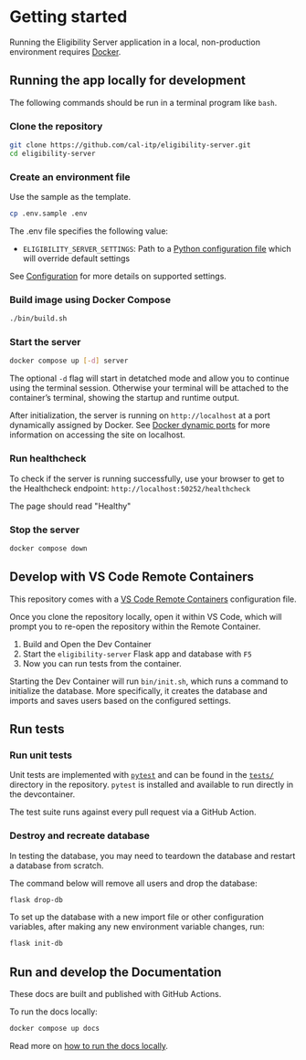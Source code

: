 # Getting started

Running the Eligibility Server application in a local, non-production environment requires [Docker](https://docs.docker.com/get-docker/).

## Running the app locally for development

The following commands should be run in a terminal program like `bash`.

### Clone the repository

```bash
git clone https://github.com/cal-itp/eligibility-server.git
cd eligibility-server
```

### Create an environment file

Use the sample as the template.

```bash
cp .env.sample .env
```

The .env file specifies the following value:

- `ELIGIBILITY_SERVER_SETTINGS`: Path to a [Python configuration file](https://flask.palletsprojects.com/en/2.2.x/config/#configuring-from-python-files) which will override default settings

See [Configuration](../configuration) for more details on supported settings.

### Build image using Docker Compose

```bash
./bin/build.sh
```

### Start the server

```bash
docker compose up [-d] server
```

The optional `-d` flag will start in detatched mode and allow you to continue using the terminal session. Otherwise your terminal will be attached to the container’s terminal, showing the startup and runtime output.

After initialization, the server is running on `http://localhost` at a port dynamically assigned by Docker. See [Docker dynamic ports](https://docs.calitp.org/benefits/getting-started/docker-dynamic-ports/) for more information on accessing the site on localhost.

### Run healthcheck

To check if the server is running successfully, use your browser to get to the Healthcheck endpoint: `http://localhost:50252/healthcheck`

The page should read "Healthy"

### Stop the server

```bash
docker compose down
```

## Develop with VS Code Remote Containers

This repository comes with a [VS Code Remote Containers](https://code.visualstudio.com/docs/remote/containers) configuration file.

Once you clone the repository locally, open it within VS Code, which will prompt you to re-open the repository within the Remote Container.

1. Build and Open the Dev Container
2. Start the `eligibility-server` Flask app and database with `F5`
3. Now you can run tests from the container.

Starting the Dev Container will run `bin/init.sh`, which runs a command to initialize the database. More specifically, it creates the database and imports and saves users based on the configured settings.

## Run tests

### Run unit tests

Unit tests are implemented with [`pytest`](https://docs.pytest.org/en/6.2.x/) and can be found in the [`tests/`](https://github.com/cal-itp/eligibility-server/tree/main/tests) directory in the repository. `pytest` is installed and available to run directly in the devcontainer.

The test suite runs against every pull request via a GitHub Action.

### Destroy and recreate database

In testing the database, you may need to teardown the database and restart a database from scratch.

The command below will remove all users and drop the database:

```bash
flask drop-db
```

To set up the database with a new import file or other configuration variables, after making any new environment variable changes, run:

```bash
flask init-db
```

## Run and develop the Documentation

These docs are built and published with GitHub Actions.

To run the docs locally:

```bash
docker compose up docs
```

Read more on [how to run the docs locally](https://docs.calitp.org/benefits/getting-started/documentation/).
